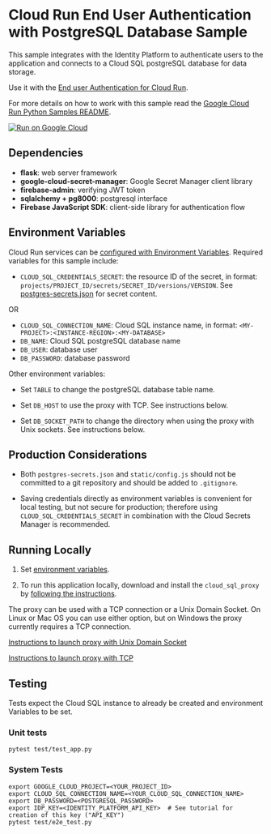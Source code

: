 # Cloud Run End User Authentication with PostgreSQL Database Sample

This sample integrates with the Identity Platform to authenticate users to the
application and connects to a Cloud SQL postgreSQL database for data storage.

Use it with the [End user Authentication for Cloud Run](http://cloud.google.com/run/docs/tutorials/identity-platform).

For more details on how to work with this sample read the [Google Cloud Run Python Samples README](https://github.com/GoogleCloudPlatform/python-docs-samples/tree/master/run).

[![Run on Google Cloud](https://deploy.cloud.run/button.svg)](https://deploy.cloud.run)

## Dependencies

* **flask**: web server framework
* **google-cloud-secret-manager**: Google Secret Manager client library
* **firebase-admin**: verifying JWT token
* **sqlalchemy + pg8000**: postgresql interface
* **Firebase JavaScript SDK**: client-side library for authentication flow

## Environment Variables

Cloud Run services can be [configured with Environment Variables](https://cloud.google.com/run/docs/configuring/environment-variables).
Required variables for this sample include:

* `CLOUD_SQL_CREDENTIALS_SECRET`: the resource ID of the secret, in format: `projects/PROJECT_ID/secrets/SECRET_ID/versions/VERSION`. See [postgres-secrets.json](postgres-secrets.json) for secret content.

OR

* `CLOUD_SQL_CONNECTION_NAME`: Cloud SQL instance name, in format: `<MY-PROJECT>:<INSTANCE-REGION>:<MY-DATABASE>`
* `DB_NAME`: Cloud SQL postgreSQL database name
* `DB_USER`: database user
* `DB_PASSWORD`: database password

Other environment variables:

* Set `TABLE` to change the postgreSQL database table name.

* Set `DB_HOST` to use the proxy with TCP. See instructions below.

* Set `DB_SOCKET_PATH` to change the directory when using the proxy with Unix sockets.
  See instructions below.

## Production Considerations

* Both `postgres-secrets.json` and `static/config.js` should not be committed to
  a git repository and should be added to `.gitignore`.

* Saving credentials directly as environment variables is convenient for local testing,
  but not secure for production; therefore using `CLOUD_SQL_CREDENTIALS_SECRET`
  in combination with the Cloud Secrets Manager is recommended.  

## Running Locally

1. Set [environment variables](#environment-variables).

1. To run this application locally, download and install the `cloud_sql_proxy` by
[following the instructions](https://cloud.google.com/sql/docs/postgres/sql-proxy#install).

The proxy can be used with a TCP connection or a Unix Domain Socket. On Linux or
Mac OS you can use either option, but on Windows the proxy currently requires a TCP
connection.

[Instructions to launch proxy with Unix Domain Socket](https://github.com/GoogleCloudPlatform/python-docs-samples/tree/master/cloud-sql/postgres/sqlalchemy#launch-proxy-with-unix-domain-socket)

[Instructions to launch proxy with TCP](https://github.com/GoogleCloudPlatform/python-docs-samples/tree/master/cloud-sql/postgres/sqlalchemy#launch-proxy-with-tcp)


## Testing

Tests expect the Cloud SQL instance to already be created and environment Variables
to be set.

### Unit tests

```
pytest test/test_app.py
```

### System Tests

```
export GOOGLE_CLOUD_PROJECT=<YOUR_PROJECT_ID>
export CLOUD_SQL_CONNECTION_NAME=<YOUR_CLOUD_SQL_CONNECTION_NAME>
export DB_PASSWORD=<POSTGRESQL_PASSWORD>
export IDP_KEY=<IDENTITY_PLATFORM_API_KEY>  # See tutorial for creation of this key ("API_KEY")
pytest test/e2e_test.py
```